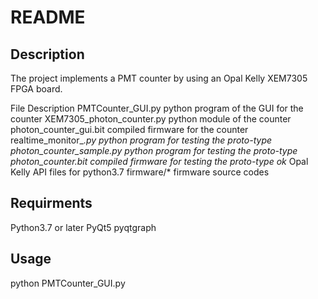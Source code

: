 README
===========
Description
-----------
The project implements a PMT counter by using an Opal Kelly XEM7305 FPGA board.

File						Description
PMTCounter_GUI.py			python program of the GUI for the counter
XEM7305_photon_counter.py	python module of the counter
photon_counter_gui.bit		compiled firmware for the counter
realtime_monitor_*.py		python program for testing the proto-type
photon_counter_sample.py	python program for testing the proto-type
photon_counter.bit			compiled firmware for testing the proto-type
ok*							Opal Kelly API files for python3.7
firmware/*					firmware source codes


Requirments
-----------
Python3.7 or later
PyQt5
pyqtgraph


Usage
-----
python PMTCounter_GUI.py
